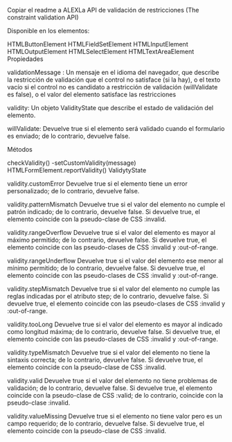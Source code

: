 Copiar el readme a ALEXLa API de validación de restricciones
(The constraint validation API)

Disponible en los elementos:

HTMLButtonElement
HTMLFieldSetElement
HTMLInputElement
HTMLOutputElement
HTMLSelectElement
HTMLTextAreaElement
Propiedades

validationMessage : Un mensaje en el idioma del navegador, que describe la restricción de validación que el control no satisface (si la hay), o el texto vacío si el control no es candidato a restricción de validación (willValidate es false), o el valor del elemento satisface las restricciones

validity: Un objeto ValidityState que describe el estado de validación del elemento.

willValidate: Devuelve true si el elemento será validado cuando el formulario es enviado; de lo contrario, devuelve false.

Métodos

checkValidity() -setCustomValidity(message)
HTMLFormElement.reportValidity()
ValidytyState

validity.customError	Devuelve true si el elemento tiene un error personalizado; de lo contrario, devuelve false.

validity.patternMismatch	Devuelve true si el valor del elemento no cumple el patrón indicado; de lo contrario, devuelve false. Si devuelve true, el elemento coincide con la pseudo-clase de CSS :invalid.

validity.rangeOverflow	Devuelve true si el valor del elemento es mayor al máximo permitido; de lo contrario, devuelve false. Si devuelve true, el elemento coincide con las pseudo-clases de CSS :invalid y :out-of-range.

validity.rangeUnderflow	Devuelve true si el valor del elemento ese menor al mínimo permitido; de lo contrario, devuelve false. Si devuelve true, el elemento coincide con las pseudo-clases de CSS :invalid y :out-of-range.

validity.stepMismatch	Devuelve true si el valor del elemento no cumple las reglas indicadas por el atributo step; de lo contrario, devuelve false. Si devuelve true, el elemento coincide con las pseudo-clases de CSS :invalid y :out-of-range.

validity.tooLong	Devuelve true si el valor del elemento es mayor al indicado como longitud máxima; de lo contrario, devuelve false. Si devuelve true, el elemento coincide con las pseudo-clases de CSS :invalid y :out-of-range.

validity.typeMismatch	Devuelve true si el valor del elemento no tiene la sintaxis correcta; de lo contrario, devuelve false. Si devuelve true, el elemento coincide con la pseudo-clase de CSS :invalid.

validity.valid	Devuelve true si el valor del elemento no tiene problemas de validación; de lo contrario, devuelve false. Si devuelve true, el elemento coincide con la pseudo-clase de CSS :valid; de lo contrario, coincide con la pseudo-clase :invalid.

validity.valueMissing	Devuelve true si el elemento no tiene valor pero es un campo requerido; de lo contrario, devuelve false. Si devuelve true, el elemento coincide con la pseudo-clase de CSS :invalid.